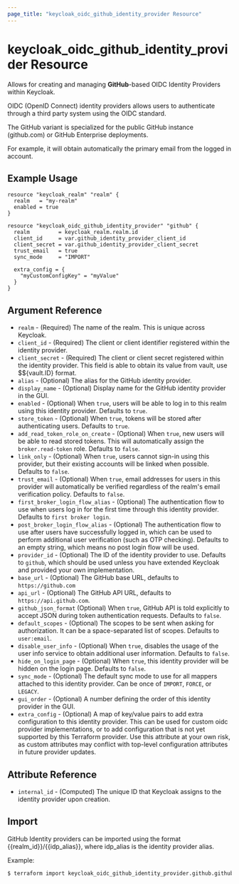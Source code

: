 ```yaml
---
page_title: "keycloak_oidc_github_identity_provider Resource"
---
```


# keycloak\_oidc\_github\_identity\_provider Resource

Allows for creating and managing **GitHub**-based OIDC Identity Providers within Keycloak.

OIDC (OpenID Connect) identity providers allows users to authenticate through a third party system using the OIDC standard.

The GitHub variant is specialized for the public GitHub instance (github.com) or GitHub Enterprise deployments.

For example, it will obtain automatically the primary email from the logged in account.

## Example Usage

```hcl
resource "keycloak_realm" "realm" {
  realm   = "my-realm"
  enabled = true
}

resource "keycloak_oidc_github_identity_provider" "github" {
  realm         = keycloak_realm.realm.id
  client_id     = var.github_identity_provider_client_id
  client_secret = var.github_identity_provider_client_secret
  trust_email   = true
  sync_mode     = "IMPORT"

  extra_config = {
    "myCustomConfigKey" = "myValue"
  }
}
```

## Argument Reference

- `realm` - (Required) The name of the realm. This is unique across Keycloak.
- `client_id` - (Required) The client or client identifier registered within the identity provider.
- `client_secret` - (Required) The client or client secret registered within the identity provider. This field is able to obtain its value from vault, use $${vault.ID} format.
- `alias` - (Optional) The alias for the GitHub identity provider.
- `display_name` - (Optional) Display name for the GitHub identity provider in the GUI.
- `enabled` - (Optional) When `true`, users will be able to log in to this realm using this identity provider. Defaults to `true`.
- `store_token` - (Optional) When `true`, tokens will be stored after authenticating users. Defaults to `true`.
- `add_read_token_role_on_create` - (Optional) When `true`, new users will be able to read stored tokens. This will automatically assign the `broker.read-token` role. Defaults to `false`.
- `link_only` - (Optional) When `true`, users cannot sign-in using this provider, but their existing accounts will be linked when possible. Defaults to `false`.
- `trust_email` - (Optional) When `true`, email addresses for users in this provider will automatically be verified regardless of the realm's email verification policy. Defaults to `false`.
- `first_broker_login_flow_alias` - (Optional) The authentication flow to use when users log in for the first time through this identity provider. Defaults to `first broker login`.
- `post_broker_login_flow_alias` - (Optional) The authentication flow to use after users have successfully logged in, which can be used to perform additional user verification (such as OTP checking). Defaults to an empty string, which means no post login flow will be used.
- `provider_id` - (Optional) The ID of the identity provider to use. Defaults to `github`, which should be used unless you have extended Keycloak and provided your own implementation.
- `base_url` - (Optional) The GitHub base URL, defaults to `https://github.com`
- `api_url` - (Optional) The GitHub API URL, defaults to `https://api.github.com`.
- `github_json_format` (Optional) When `true`, GitHub API is told explicitly to accept JSON during token authentication requests. Defaults to `false`.
- `default_scopes` - (Optional) The scopes to be sent when asking for authorization. It can be a space-separated list of scopes. Defaults to `user:email`.
- `disable_user_info` - (Optional) When `true`, disables the usage of the user info service to obtain additional user information. Defaults to `false`.
- `hide_on_login_page` - (Optional) When `true`, this identity provider will be hidden on the login page. Defaults to `false`.
- `sync_mode` - (Optional) The default sync mode to use for all mappers attached to this identity provider. Can be once of `IMPORT`, `FORCE`, or `LEGACY`.
- `gui_order` - (Optional) A number defining the order of this identity provider in the GUI.
- `extra_config` - (Optional) A map of key/value pairs to add extra configuration to this identity provider. This can be used for custom oidc provider implementations, or to add configuration that is not yet supported by this Terraform provider. Use this attribute at your own risk, as custom attributes may conflict with top-level configuration attributes in future provider updates.

## Attribute Reference

- `internal_id` - (Computed) The unique ID that Keycloak assigns to the identity provider upon creation.

## Import

GitHub Identity providers can be imported using the format {{realm_id}}/{{idp_alias}}, where idp_alias is the identity provider alias.

Example:

```bash
$ terraform import keycloak_oidc_github_identity_provider.github.github_identity_provider my-realm/my-github-idp
```
